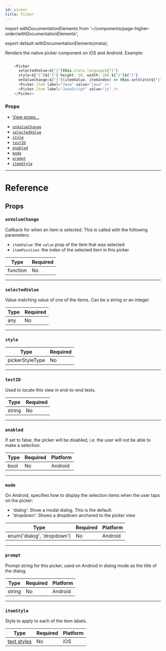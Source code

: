 ```yaml
---
id: picker
title: Picker
---
```


import withDocumentationElements from '~/components/page-higher-order/withDocumentationElements';

export default withDocumentationElements(meta);

Renders the native picker component on iOS and Android. Example:


```javascript

    <Picker
      selectedValue=${"{"}this.state.language${"}"}
      style=${"{"}${"{"} height: 50, width: 100 ${"}"}${"}"}
      onValueChange=${"{"}(itemValue, itemIndex) => this.setState(${"{"}language: itemValue${"}"})${"}"}>
      <Picker.Item label="Java" value="java" />
      <Picker.Item label="JavaScript" value="js" />
    </Picker>

```


### Props

* [View props...](../view/#props)

- [`onValueChange`](../picker/#onvaluechange)
- [`selectedValue`](../picker/#selectedvalue)
- [`style`](../picker/#style)
- [`testID`](../picker/#testid)
- [`enabled`](../picker/#enabled)
- [`mode`](../picker/#mode)
- [`prompt`](../picker/#prompt)
- [`itemStyle`](../picker/#itemstyle)

---

# Reference

## Props

### `onValueChange`

Callback for when an item is selected. This is called with the following parameters:

* `itemValue`: the `value` prop of the item that was selected
* `itemPosition`: the index of the selected item in this picker

| Type     | Required |
| -------- | -------- |
| function | No       |

---

### `selectedValue`

Value matching value of one of the items. Can be a string or an integer.

| Type | Required |
| ---- | -------- |
| any  | No       |

---

### `style`

| Type            | Required |
| --------------- | -------- |
| pickerStyleType | No       |

---

### `testID`

Used to locate this view in end-to-end tests.

| Type   | Required |
| ------ | -------- |
| string | No       |

---

### `enabled`

If set to false, the picker will be disabled, i.e. the user will not be able to make a selection.

| Type | Required | Platform |
| ---- | -------- | -------- |
| bool | No       | Android  |

---

### `mode`

On Android, specifies how to display the selection items when the user taps on the picker:

* 'dialog': Show a modal dialog. This is the default.
* 'dropdown': Shows a dropdown anchored to the picker view

| Type                       | Required | Platform |
| -------------------------- | -------- | -------- |
| enum('dialog', 'dropdown') | No       | Android  |

---

### `prompt`

Prompt string for this picker, used on Android in dialog mode as the title of the dialog.

| Type   | Required | Platform |
| ------ | -------- | -------- |
| string | No       | Android  |

---

### `itemStyle`

Style to apply to each of the item labels.

| Type                               | Required | Platform |
| ---------------------------------- | -------- | -------- |
| [text styles](../text-style-props/) | No       | iOS      |


